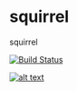 # squirrel
squirrel

[![Build Status](http://220.181.7.231/buildStatus/icon?job=tera_build)](http://220.181.7.231/job/tera_build)

[![alt text](http://220.181.7.231/buildStatus/icon?job=tera_build "title")](http://220.181.7.231/job/tera_build)
